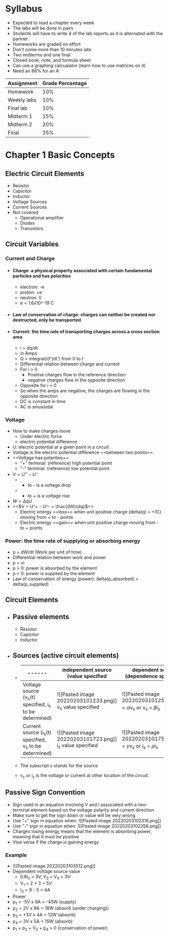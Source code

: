 # Syllabus
- Expected to read a chapter every week
- The labs will be done in pairs
- Students will have to write 4 of the lab reports as it is alternated with the partner
- Homeworks are graded on effort
- Don't come more than 10 minutes late
- Two midterms and one final
- Closed book, note, and formula sheet
- Can use a graphing calcualator (learn how to use matrices on it)
- Need an 86% for an A

Assignment | Grade Percentage
------------ | ------------
Homework | 10%
Weekly labs | 10%
Final lab | 10%
Midterm 1 | 15%
Midterm 2 | 20%
Final | 35%

# Chapter 1 Basic Concepts
## Electric Circuit Elements
- Resistor
- Capicitor
- Inductor
- Voltage Sources
- Current Sources
- Not covered
	- Operational amplifier
	- Diodes
	- Transistors
## Circuit Variables
### Current and Charge
- #### Charge: a physical property associated with certain fundamental particles and has polarities
	- electron: -e
	- proton: +e
	- neutron: 0
	- e = 1.6x10^-19 C
- #### Law of conservation of charge: charges can neither be created nor destructed, only be transported
- #### Current: the time rate of transporting charges across a cross section area
	- i = dq/dt
	- in Amps
	- Q = integral(i(t')dt') from 0 to t
	- Differential relation between charge and current
	- For i > 0
		- Positive charges flow in the reference direction
		- negative charges flow in the opposite direction
	- Opposite for i < 0
	- So when the amps are negative, the charges are flowing in the opposite direction
	- DC is constant in time
	- AC is sinusoidal
### Voltage
- How to make charges move
	- Under electric force
	- electric potential difference
- U: electric potential at a given point in a circuit
- Voltage is the electric potential difference ==between two points==
- ==Voltage has polarities==
	- "+" terminal: (reference) high potential point
	- "-" terminal: (reference) low potential point
- $V = U^+ - U^-$
	- + to - is a voltage drop
	- - to + is a voltage rise
- $W = \Delta q U$
- ==$V = U^+ - U^- = \frac{dW}{dq}$==
	- Electric energy ==loss== when unit positive charge (delta(q) = +1C) moving from + to - points
	- Electric energy ==gain== when unit positive charge moving from - to + points
### Power: the time rate of supplying or absorbing energy
- p = dW/dt (Work per unit of time)
- Differential relation between work and power
- p = vi
- p > 0: power is absorbed by the element
- p < 0: power is supplied by the element
- Law of conservation of energy (power): delta(p_absorbed) = delta(p_supplied)
## Circuit Elements
- ## Passive elements
	- Resistor
	- Capicitor
	- Inductor
- ## Sources (active circuit elements)
	- ------| independent source (value specified | dependent source (dependence specified)
		------| ------------------------------------ | ---------------------------------------------
		Voltage source (v<sub>s</sub>(t) specified, i<sub>s</sub> to be determined) | ![[Pasted image 20220203101233.png]] v<sub>s</sub> value specified | ![[Pasted image 20220203101258.png]]v<sub>s</sub> = $\alpha$v<sub>x</sub> or v<sub>s</sub> = $\beta$i<sub>x</sub>
		Current source (i<sub>s</sub>(t) specified, v<sub>s</sub> to be determined) | ![[Pasted image 20220203101723.png]] i<sub>s</sub> value specified | ![[Pasted image 20220203101753.png]] i<sub>s</sub> = $\gamma$v<sub>x</sub> or i<sub>s</sub> = $\rho$i<sub>x</sub>
		

	- The subscript s stands for the source
	- v<sub>x</sub> or i<sub>x</sub> is the voltage or current at other location of the circuit. 
## Passive Sign Convention
- Sign used in an equation involving V and I associated with a two-terminal element based on the voltage polarity and current direction
- Make sure to get the sign down or value will be very wrong
- Use "+" sign in equation when: ![[Pasted image 20220203102318.png]]
- Use "-" sign in equation when: ![[Pasted image 20220203102356.png]]
- Charges losing energy means that the element is absorbing power, meaning that it must be positive
- Vice versa if the charge is gaining energy
### Example
- ![[Pasted image 20220203103512.png]]
- Dependent voltage source value
	- 0.6I<sub>x</sub> = 3V, V<sub>3</sub> = V<sub>4</sub> = 3V
	- V<sub>1</sub> = 2 + 3 = 5V
	- I<sub>3</sub> = 9 - 5 = 4A
- Power
- p<sub>1</sub> = -5V x 9A = -45W (supply)
- p<sub>2</sub> = 2V x 9A = 18W (absorb (under charging))
- p<sub>3</sub> = +3V x 4A = 12W (absorb)
- p<sub>4</sub> = 3V x 5A = 15W (absorb)
- p<sub>1</sub> + p<sub>2</sub> + V<sub>3</sub> + p<sub>4</sub> = 0 (conservation of power)
